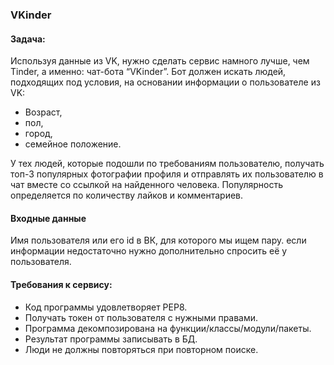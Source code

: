 ### VKinder

#### Задача:
Используя данные из VK, нужно сделать сервис намного лучше, чем Tinder, а именно: чат-бота “VKinder”. 
Бот должен искать людей, подходящих под условия, на основании информации о пользователе из VK:
- Возраст,
- пол,
- город,
- семейное положение.

У тех людей, которые подошли по требованиям пользователю, получать топ-3 популярных фотографии профиля и отправлять их пользователю в чат вместе со ссылкой на найденного человека.
Популярность определяется по количеству лайков и комментариев.

#### Входные данные

Имя пользователя или его id в ВК, для которого мы ищем пару.
если информации недостаточно нужно дополнительно спросить её у пользователя.

#### Требования к сервису:

+ Код программы удовлетворяет PEP8.
+ Получать токен от пользователя с нужными правами.
+ Программа декомпозирована на функции/классы/модули/пакеты.
+ Результат программы записывать в БД.
+ Люди не должны повторяться при повторном поиске.
